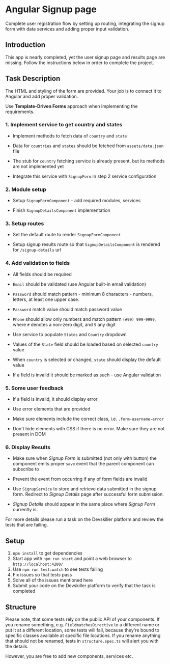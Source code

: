 # Angular Signup page

Complete user registration flow by setting up routing, integrating the signup form with data services and adding proper input validation.


## Introduction

This app is nearly completed, yet the user signup page and results page are missing. Follow the instructions below in order to complete the project.


## Task Description

The HTML and styling of the form are provided. Your job is to connect it to Angular and add proper validation.

Use **Template-Driven Forms** approach when implementing the requirements.


### 1. Implement service to get country and states

- Implement methods to fetch data of `country` and `state`

- Data for `countries` and `states` should be fetched from `assets/data.json` file

- The stub for `country` fetching service is already present, but its methods are not implemented yet

- Integrate this service with `SignupForm` in step 2 service configuration


### 2. Module setup

- Setup `SignupFormComponent` - add required modules, services

- Finish `SignupDetailsComponent` implementation


### 3. Setup routes

- Set the default route to render `SignupFormComponent`

- Setup signup results route so that `SignupDetailsComponent` is rendered for `/signup-details` url


### 4. Add validation to fields

- All fields should be required

- `Email` should be validated (use Angular built-in email validation)

- `Password` should match pattern - minimum 8 characters - numbers, letters, at least one upper case.

- `Password` match value should match password value

- `Phone` should allow only numbers and match pattern `(#99) 999-9999`, where `#` denotes a non-zero digit, and `9` any digit

- Use service to populate `States` and `Country` dropdown

- Values of the `State` field should be loaded based on selected `country` value

- When `country` is selected or changed, `state` should display the default value

- If a field is invalid it should be marked as such - use Angular validation


### 5. Some user feedback

- If a field is invalid, it should display error

- Use error elements that are provided

- Make sure elements include the correct class, i.e. `.form-username-error`

- Don't hide elements with CSS if there is no error. Make sure they are not present in DOM


### 6. Display Results

- Make sure when _Signup Form_ is submitted (not only with button) the component emits proper `save` event that the parent component can subscribe to

- Prevent the event from occurring if any of form fields are invalid

- Use `SignupService` to store and retrieve data submitted in the signup form. Redirect to _Signup Details_ page after successful form submission.

- _Signup Details_ should appear in the same place where _Signup Form_ currently is.

For more details please run a task on the Devskiller platform and review the tests that are failing.

## Setup

1. `npm install` to get dependencies
2. Start app with `npm run start` and point a web browser to `http://localhost:4200/`
3. Use `npm run test:watch` to see tests failing
4. Fix issues so that tests pass
5. Solve all of the issues mentioned here
6. Submit your code on the Devskiller platform to verify that the task is completed

## Structure

Please note, that some tests rely on the public API of your components. If you rename something, e.g. `FieldmatchesDirective` to a different name or put it at a different location, some tests will fail, because they're bound to specific classes available at specific file locations. If you rename anything that should not be renamed, tests in `structure.spec.ts` will alert you  with the details.

However, you are free to add new components, services etc.
